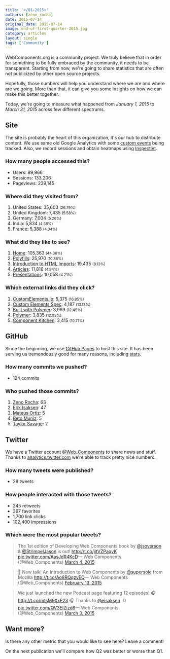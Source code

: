 ```yaml
---
title: '</Q1-2015>'
authors: [zeno_rocha]
date: 2015-07-14
original_date: 2015-07-14
image: end-of-first-quarter-2015.jpg
category: articles
layout: single
tags: ['Community']
---
```


WebComponents.org is a community project. We truly believe that in order for something to be fully embraced by the community, it needs to be transparent. Starting from now, we're going to share statistics that are often not publicized by other open source projects.

<!-- Excerpt -->

Hopefully, those numbers will help you understand where we are and where are we going. More than that, it can give you some insights on how we can make this better together.

Today, we're going to measure what happened from *January 1, 2015* to *March 31, 2015* across few different spectrums.

## Site

The site is probably the heart of this organization, it's our hub to distribute content. We use same old Google Analytics with some [custom events](https://github.com/webcomponents/webcomponents.github.io/blob/site/src/partials/card-links.html.eco#L7) being tracked. Also, we record sessions and obtain heatmaps using [Inspectlet](http://www.inspectlet.com/).

### How many people accessed this?

* Users: 89,966
* Sessions: 133,206
* Pageviews: 239,145

### Where did they visited from?

1. United States: 35,603 <small>(26.79%)</small>
2. United Kingdom: 7,435 <small>(5.58%)</small>
3. Germany: 7,004 <small>(5.26%)</small>
4. India: 5,834 <small>(4.38%)</small>
5. France: 5,388 <small>(4.04%)</small>

### What did they like to see?

1. [Home](/): 105,363 <small>(44.06%)</small>
2. [Polyfills](/polyfills): 25,970 <small>(10.86%)</small>
3. [Introduction to HTML Imports](/articles/introduction-to-html-imports): 19,435 <small>(8.13%)</small>
4. [Articles](/articles): 11,816 <small>(4.94%)</small>
5. [Presentations](/presentations): 10,058 <small>(4.21%)</small>

### Which external links did they click?

1. [CustomElements.io](http://customelements.io/): 5,375 <small>(16.85%)</small>
2. [Custom Elements Spec](http://w3c.github.io/webcomponents/spec/custom/): 4,187 <small>(13.13%)</small>
3. [Built with Polymer](http://builtwithpolymer.org/): 3,969 <small>(12.45%)</small>
4. [Polymer](http://www.polymer-project.org/): 3,835 <small>(12.03%)</small>
5. [Component Kitchen](http://component.kitchen/): 3,415 <small>(10.71%)</small>

## GitHub

Since the beginning, we use [GitHub Pages](https://pages.github.com/) to host this site. It has been serving us tremendously good for many reasons, including [stats](https://github.com/webcomponents/webcomponents.github.io/graphs/contributors?from=2015-01-01&to=2015-03-31).

### How many commits we pushed?

* 124 commits

### Who pushed those commits?

1. [Zeno Rocha](https://github.com/zenorocha): 63
1. [Erik Isaksen](https://github.com/Nevraeka): 47
3. [Mateus Ortiz](https://github.com/mateusortiz): 5
4. [Beto Muniz](https://github.com/obetomuniz): 5
5. [Taylor Savage](https://github.com/tjsavage): 2

## Twitter

We have a Twitter account [@Web_Components](https://twitter.com/web_components/) to share news and stuff. Thanks to [analytics.twitter.com](https://analytics.twitter.com) we're able to track pretty nice numbers.

### How many tweets were published?

* 28 tweets

### How people interacted with those tweets?

* 245 retweets
* 397 favorites
* 1,700 link clicks
* 102,400 impressions

### Which were the most popular tweets?

<blockquote class="twitter-tweet" data-cards="hidden" lang="en">The 1st edition of Developing Web Components book by <a href="https://twitter.com/jsoverson">@jsoverson</a> &amp; <a href="https://twitter.com/StrimpelJason">@StrimpelJason</a> is out!&#10;&#10;<a href="http://t.co/jitVZPaqvK">http://t.co/jitVZPaqvK</a> <a href="http://t.co/AasJdR4KcD">pic.twitter.com/AasJdR4KcD</a>&mdash; Web Components (@Web_Components) <a href="https://twitter.com/Web_Components/status/573190684620038146">March 4, 2015</a></blockquote>

<blockquote class="twitter-tweet" data-cards="hidden" lang="en">🔭 New talk!&#10;&#10;An Introduction to Web Components by <a href="https://twitter.com/supersole">@supersole</a> from Mozilla&#10;&#10;<a href="http://t.co/Ao8RQqzvEQ">http://t.co/Ao8RQqzvEQ</a>&mdash; Web Components (@Web_Components) <a href="https://twitter.com/Web_Components/status/566280445609132033">February 13, 2015</a></blockquote>

<blockquote class="twitter-tweet" data-cards="hidden" lang="en">We just launched the new Podcast page featuring 12 episodes!&#10;&#10;🎧 <a href="http://t.co/mtsM9XxF23">http://t.co/mtsM9XxF23</a> 🎧&#10;&#10;Thanks to <a href="https://twitter.com/eisaksen">@eisaksen</a> ;D <a href="http://t.co/QV3EIZizd6">pic.twitter.com/QV3EIZizd6</a>&mdash; Web Components (@Web_Components) <a href="https://twitter.com/Web_Components/status/572841601988485121">March 3, 2015</a></blockquote>

<script async src="//platform.twitter.com/widgets.js" charset="utf-8"></script>

## Want more?

Is there any other metric that you would like to see here? Leave a comment!

On the next publication we'll compare how Q2 was better or worse than Q1.
